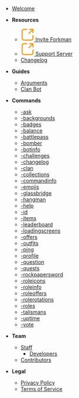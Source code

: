 - [Welcome](home.md)

- **Resources**
  - [<img src="_media/external.svg"> Invite Forkman](https://discord.com/api/oauth2/authorize?client_id=1037396167123816499&permissions=277025778753&scope=bot%20applications.commands)
  - [<img src="_media/external.svg"> Support Server](https://discord.gg/DEEZY5cwpy)
  - [Changelog](CHANGELOG.md)

- **Guides**
  - [Arguments](guides/arguments.md)
  - [Clan Bot](guides/clanbot.md)

- **Commands**
  - [-ask](commands/ask.md)
  - [-backgrounds](commands/backgrounds.md)
  - [-badges](commands/badges.md)
  - [-balance](commands/balance.md)
  - [-battlepass](commands/battlepass.md)
  - [-bomber](commands/bomber.md)
  - [-botinfo](commands/botinfo.md)
  - [-challenges](commands/challenges.md)
  - [-changelog](commands/changelog.md)
  - [-clan](commands/clan.md)
  - [-collections](commands/collections.md)
  - [-commandinfo](commands/commandinfo.md)
  - [-emojis](commands/emojis.md)
  - [-glassbridge](commands/glassbridge.md)
  - [-hangman](commands/hangman.md)
  - [-help](commands/help.md)
  - [-id](commands/id.md)
  - [-items](commands/items.md)
  - [-leaderboard](commands/leaderboard.md)
  - [-loadingscreens](commands/loadingscreens.md)
  - [-offers](commands/offers.md)
  - [-outfits](commands/outfits.md)
  - [-ping](commands/ping.md)
  - [-profile](commands/profile.md)
  - [-question](commands/question.md)
  - [-quests](commands/quests.md)
  - [-rockpapersword](commands/rockpapersword.md)
  - [-roleicons](commands/roleicons.md)
  - [-roleinfo](commands/roleinfo.md)
  - [-roleoffers](commands/roleoffers.md)
  - [-rolerotations](commands/rolerotations.md)
  - [-roles](commands/roles.md)
  - [-talismans](commands/talismans.md)
  - [-uptime](commands/uptime.md)
  - [-vote](commands/vote.md)

- **Team**
  - [Staff](team/staff/introduction.md)
    - [Developers](team/staff/developers.md)
  - [Contributors](team/contributors.md)

- **Legal**
  - [Privacy Policy](legal/privacy.md)
  - [Terms of Service](legal/terms.md)
